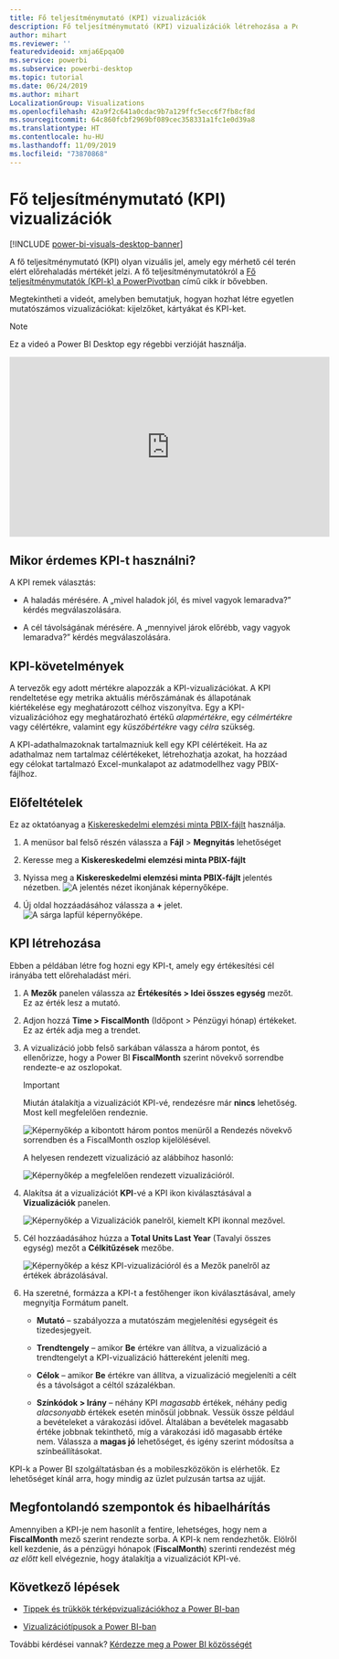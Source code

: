 ```yaml
---
title: Fő teljesítménymutató (KPI) vizualizációk
description: Fő teljesítménymutató (KPI) vizualizációk létrehozása a Power BI-ban
author: mihart
ms.reviewer: ''
featuredvideoid: xmja6EpqaO0
ms.service: powerbi
ms.subservice: powerbi-desktop
ms.topic: tutorial
ms.date: 06/24/2019
ms.author: mihart
LocalizationGroup: Visualizations
ms.openlocfilehash: 42a9f2c641a0cdac9b7a129ffc5ecc6f7fb8cf8d
ms.sourcegitcommit: 64c860fcbf2969bf089cec358331a1fc1e0d39a8
ms.translationtype: HT
ms.contentlocale: hu-HU
ms.lasthandoff: 11/09/2019
ms.locfileid: "73870868"
---
```

# <a name="key-performance-indicator-kpi-visuals"></a>Fő teljesítménymutató (KPI) vizualizációk

[!INCLUDE [power-bi-visuals-desktop-banner](../includes/power-bi-visuals-desktop-banner.md)]

A fő teljesítménymutató (KPI) olyan vizuális jel, amely egy mérhető cél terén elért előrehaladás mértékét jelzi. A fő teljesítménymutatókról a [Fő teljesítménymutatók (KPI-k) a PowerPivotban](/previous-versions/sql/sql-server-2012/hh272050(v=sql.110)) című cikk ír bővebben.

Megtekintheti a videót, amelyben bemutatjuk, hogyan hozhat létre egyetlen mutatószámos vizualizációkat: kijelzőket, kártyákat és KPI-ket.
   > [!NOTE]
   > Ez a videó a Power BI Desktop egy régebbi verzióját használja.
   > 
   > 
<iframe width="560" height="315" src="https://www.youtube.com/embed/xmja6EpqaO0?list=PL1N57mwBHtN0JFoKSR0n-tBkUJHeMP2cP" frameborder="0" allowfullscreen></iframe>

## <a name="when-to-use-a-kpi"></a>Mikor érdemes KPI-t használni?

A KPI remek választás:

* A haladás mérésére. A „mivel haladok jól, és mivel vagyok lemaradva?” kérdés megválaszolására.

* A cél távolságának mérésére. A „mennyivel járok előrébb, vagy vagyok lemaradva?” kérdés megválaszolására.

## <a name="kpi-requirements"></a>KPI-követelmények

A tervezők egy adott mértékre alapozzák a KPI-vizualizációkat. A KPI rendeltetése egy metrika aktuális mérőszámának és állapotának kiértékelése egy meghatározott célhoz viszonyítva. Egy a KPI-vizualizációhoz egy meghatározható értékű *alapmértékre*, egy *célmértékre* vagy célértékre, valamint egy *küszöbértékre* vagy *célra* szükség.

A KPI-adathalmazoknak tartalmazniuk kell egy KPI célértékeit. Ha az adathalmaz nem tartalmaz célértékeket, létrehozhatja azokat, ha hozzáad egy célokat tartalmazó Excel-munkalapot az adatmodellhez vagy PBIX-fájlhoz.

## <a name="prerequisites"></a>Előfeltételek

Ez az oktatóanyag a [Kiskereskedelmi elemzési minta PBIX-fájlt](https://download.microsoft.com/download/9/6/D/96DDC2FF-2568-491D-AAFA-AFDD6F763AE3/Retail%20Analysis%20Sample%20PBIX.pbix) használja.

1. A menüsor bal felső részén válassza a **Fájl** > **Megnyitás** lehetőséget

1. Keresse meg a **Kiskereskedelmi elemzési minta PBIX-fájlt**

1. Nyissa meg a **Kiskereskedelmi elemzési minta PBIX-fájlt** jelentés nézetben. ![A jelentés nézet ikonjának képernyőképe.](media/power-bi-visualization-kpi/power-bi-report-view.png)

1. Új oldal hozzáadásához válassza a **+** jelet. ![A sárga lapfül képernyőképe.](media/power-bi-visualization-kpi/power-bi-yellow-tab.png)

## <a name="how-to-create-a-kpi"></a>KPI létrehozása

Ebben a példában létre fog hozni egy KPI-t, amely egy értékesítési cél irányába tett előrehaladást méri.

1. A **Mezők** panelen válassza az **Értékesítés > Idei összes egység** mezőt.  Ez az érték lesz a mutató.

1. Adjon hozzá **Time > FiscalMonth** (Időpont > Pénzügyi hónap) értékeket.  Ez az érték adja meg a trendet.

1. A vizualizáció jobb felső sarkában válassza a három pontot, és ellenőrizze, hogy a Power BI **FiscalMonth** szerint növekvő sorrendbe rendezte-e az oszlopokat.

    > [!IMPORTANT]
    > Miután átalakítja a vizualizációt KPI-vé, rendezésre már **nincs** lehetőség. Most kell megfelelően rendeznie.

    ![Képernyőkép a kibontott három pontos menüről a Rendezés növekvő sorrendben és a FiscalMonth oszlop kijelölésével.](media/power-bi-visualization-kpi/power-bi-ascending-by-fiscal-month.png)

    A helyesen rendezett vizualizáció az alábbihoz hasonló:

    ![Képernyőkép a megfelelően rendezett vizualizációról.](media/power-bi-visualization-kpi/power-bi-chart.png)

1. Alakítsa át a vizualizációt **KPI**-vé a KPI ikon kiválasztásával a **Vizualizációk** panelen.

    ![Képernyőkép a Vizualizációk panelről, kiemelt KPI ikonnal mezővel.](media/power-bi-visualization-kpi/power-bi-kpi-template.png)

1. Cél hozzáadásához húzza a **Total Units Last Year** (Tavalyi összes egység) mezőt a **Célkitűzések** mezőbe.

    ![Képernyőkép a kész KPI-vizualizációról és a Mezők panelről az értékek ábrázolásával.](media/power-bi-visualization-kpi/power-bi-kpi-done.png)

1. Ha szeretné, formázza a KPI-t a festőhenger ikon kiválasztásával, amely megnyitja Formátum panelt.

    * **Mutató** – szabályozza a mutatószám megjelenítési egységeit és tizedesjegyeit.

    * **Trendtengely** – amikor **Be** értékre van állítva, a vizualizáció a trendtengelyt a KPI-vizualizáció háttereként jeleníti meg.  

    * **Célok** – amikor **Be** értékre van állítva, a vizualizáció megjeleníti a célt és a távolságot a céltól százalékban.

    * **Színkódok > Irány** – néhány KPI *magasabb* értékek, néhány pedig *alacsonyabb* értékek esetén minősül jobbnak. Vessük össze például a bevételeket a várakozási idővel. Általában a bevételek magasabb értéke jobbnak tekinthető, míg a várakozási idő magasabb értéke nem. Válassza a **magas jó** lehetőséget, és igény szerint módosítsa a színbeállításokat.

KPI-k a Power BI szolgáltatásban és a mobileszközökön is elérhetők. Ez lehetőséget kínál arra, hogy mindig az üzlet pulzusán tartsa az ujját.

## <a name="considerations-and-troubleshooting"></a>Megfontolandó szempontok és hibaelhárítás

Amennyiben a KPI-je nem hasonlít a fentire, lehetséges, hogy nem a **FiscalMonth** mező szerint rendezte sorba. A KPI-k nem rendezhetők. Elölről kell kezdenie, ás a pénzügyi hónapok (**FiscalMonth**) szerinti rendezést még *az előtt* kell elvégeznie, hogy átalakítja a vizualizációt KPI-vé.

## <a name="next-steps"></a>Következő lépések

* [Tippek és trükkök térképvizualizációkhoz a Power BI-ban](power-bi-map-tips-and-tricks.md)

* [Vizualizációtípusok a Power BI-ban](power-bi-visualization-types-for-reports-and-q-and-a.md)

További kérdései vannak? [Kérdezze meg a Power BI közösségét](https://community.powerbi.com/)
